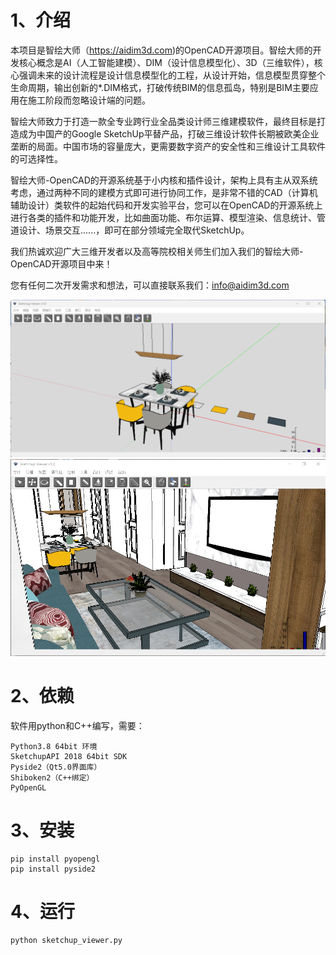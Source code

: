 # 1、介绍

本项目是智绘大师（https://aidim3d.com)的OpenCAD开源项目。智绘大师的开发核心概念是AI（人工智能建模）、DIM（设计信息模型化）、3D（三维软件），核心强调未来的设计流程是设计信息模型化的工程，从设计开始，信息模型贯穿整个生命周期，输出创新的*.DIM格式，打破传统BIM的信息孤岛，特别是BIM主要应用在施工阶段而忽略设计端的问题。

智绘大师致力于打造一款全专业跨行业全品类设计师三维建模软件，最终目标是打造成为中国产的Google SketchUp平替产品，打破三维设计软件长期被欧美企业垄断的局面。中国市场的容量庞大，更需要数字资产的安全性和三维设计工具软件的可选择性。

智绘大师-OpenCAD的开源系统基于小内核和插件设计，架构上具有主从双系统考虑，通过两种不同的建模方式即可进行协同工作，是非常不错的CAD（计算机辅助设计）类软件的起始代码和开发实验平台，您可以在OpenCAD的开源系统上进行各类的插件和功能开发，比如曲面功能、布尔运算、模型渲染、信息统计、管道设计、场景交互......，即可在部分领域完全取代SketchUp。

我们热诚欢迎广大三维开发者以及高等院校相关师生们加入我们的智绘大师-OpenCAD开源项目中来！

您有任何二次开发需求和想法，可以直接联系我们：info@aidim3d.com

![screenshot](https://github.com/lihang185/sketchup_viewer/blob/main/screenshot/view1.png?raw=true)
![screenshot](https://github.com/lihang185/sketchup_viewer/blob/main/screenshot/view2.png?raw=true)

# 2、依赖
软件用python和C++编写，需要：
```
Python3.8 64bit 环境
SketchupAPI 2018 64bit SDK
Pyside2（Qt5.0界面库）
Shiboken2（C++绑定）
PyOpenGL
```

# 3、安装
```
pip install pyopengl
pip install pyside2
```

# 4、运行
```
python sketchup_viewer.py
```
